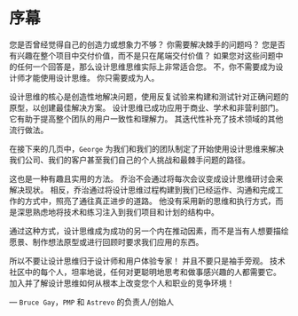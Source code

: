 # 序幕

您是否曾经觉得自己的创造力或想象力不够？ 你需要解决棘手的问题吗？ 您是否有兴趣在整个项目中交付价值，而不是只在尾端交付价值？ 如果您对这些问题中的任何一个回答是，那么设计思维思维实际上非常适合您。 不，你不需要成为设计师才能使用设计思维。 你只需要成为人。

设计思维的核心是创造性地解决问题，使用反复试验来构建和测试针对正确问题的原型，以创建最佳解决方案。 设计思维已成功应用于商业、学术和非营利部门。 它有助于提高整个团队的用户一致性和理解力。 其迭代性补充了技术领域的其他流行做法。

在接下来的几页中，```George``` 为我们和我们的团队制定了开始使用设计思维来解决我们公司、我们的客户甚至我们自己的个人挑战和最棘手问题的路径。

这也是一种有趣且实用的方法。 乔治不会通过将每次会议变成设计思维研讨会来解决现状。 相反，乔治通过将设计思维过程构建到我们已经运作、沟通和完成工作的方式中，照亮了通往真正进步的道路。 他没有采用新的思维和执行方式，而是深思熟虑地将技术和练习注入到我们项目和计划的结构中。

通过这种方式，设计思维成为成功的另一个内在推动因素，而不是当有人想要描绘愿景、制作想法原型或进行回顾时要求我们应用的东西。

所以不要让设计思维归于设计师和用户体验专家！ 并且不要只是袖手旁观。 技术社区中的每个人，坦率地说，任何对更聪明地思考和做事感兴趣的人都需要它。 加入并了解设计思维如何从根本上改变您个人和职业的竞争环境！

— ```Bruce Gay```，```PMP``` 和 ```Astrevo``` 的负责人/创始人